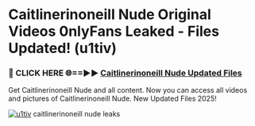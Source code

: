 # Caitlinerinoneill Nude Original Videos 0nlyFans Leaked - Files Updated! (u1tiv)

<h3>🔴 CLICK HERE 🌐==►► <a href="https://tinyurl.com/5h6xmrr3" rel="nofollow">Caitlinerinoneill Nude Updated Files</a></h3>

Get Caitlinerinoneill Nude and all content. Now you can access all videos and pictures of Caitlinerinoneill Nude. New Updated Files 2025!

[![u1tiv](https://i.imgur.com/KVD873Z.gif)](https://tinyurl.com/5h6xmrr3)
caitlinerinoneill nude leaks